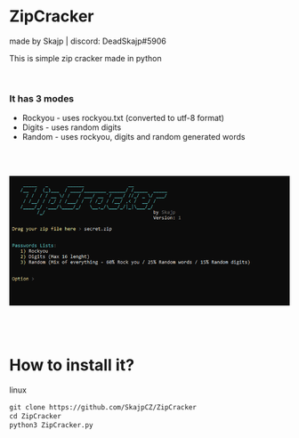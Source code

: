 # ZipCracker
made by Skajp | discord: DeadSkajp#5906

This is simple zip cracker made in python

<br>

### It has 3 modes
- Rockyou - uses rockyou.txt (converted to utf-8 format)
- Digits - uses random digits
- Random - uses rockyou, digits and random generated words

<br><br>

![ZipCracker by DeadSkajp#5906](imgs/zipcrack.png)

<br><br>

# How to install it?

linux
```
git clone https://github.com/SkajpCZ/ZipCracker
cd ZipCracker
python3 ZipCracker.py
```